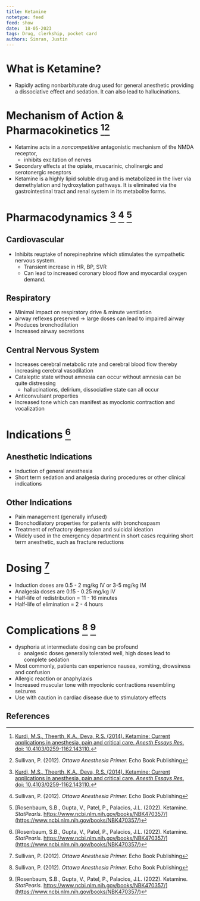 ```yaml
---
title: Ketamine
notetype: feed
feed: show
date:  18-05-2023
tags: Drug, clerkship, pocket card 
authors: Simran, Justin
---
```


# What is Ketamine?
- Rapidly acting nonbarbiturate drug used for general anesthetic providing a dissociative effect and sedation. It can also lead to hallucinations. 

# Mechanism of Action & Pharmacokinetics [^1][^2]
- Ketamine acts in a *noncompetitive* antagonistic mechanism of the NMDA receptor,
	- inhibits excitation of nerves
- Secondary effects at the opiate, muscarinic, cholinergic and serotonergic receptors 
- Ketamine is a highly lipid soluble drug and is metabolized in the liver via demethylation and hydroxylation pathways. It is eliminated via the gastrointestinal tract and renal system in its metabolite forms. 


# Pharmacodynamics [^1] [^2] [^3]
## Cardiovascular 
- Inhibits reuptake of norepinephrine which stimulates the sympathetic nervous system. 
	- Transient increase in HR, BP, SVR
	- Can lead to increased coronary blood flow and myocardial oxygen demand. 

## Respiratory
- Minimal impact on respiratory drive & minute ventilation 
- airway reflexes preserved -> large doses can lead to impaired airway
- Produces  bronchodilation 
- Increased airway secretions

## Central Nervous System
- Increases cerebral metabolic rate and cerebral blood flow thereby increasing cerebral vasodilation 
- Cataleptic state without amnesia can occur without amnesia can be quite distressing
	- hallucinations, delirium, dissociative state can all occur
- Anticonvulsant properties  
- Increased tone which can manifest as myoclonic contraction and vocalization 

# Indications [^3]
## Anesthetic Indications
- Induction of general anesthesia 
- Short term sedation and analgesia during procedures or other clinical indications 

## Other Indications 
- Pain management (generally infused)
- Bronchodilatory properties for patients with bronchospasm
- Treatment of refractory depression and suicidal ideation 
- Widely used in the emergency department in short cases requiring short term anesthetic, such as fracture reductions 

# Dosing [^2]
- Induction doses are 0.5 - 2 mg/kg IV or 3-5 mg/kg IM 
- Analgesia doses are 0.15 - 0.25 mg/kg IV
- Half-life of redistribution = 11 - 16 minutes
- Half-life of elimination = 2 - 4 hours 

# Complications  [^2] [^3]
- dysphoria at intermediate dosing can be profound
	- analgesic doses generally tolerated well, high doses lead to complete sedation
- Most commonly, patients can experience nausea, vomiting, drowsiness and confusion 
- Allergic reaction or anaphylaxis
- Increased muscular tone with myoclonic contractions resembling seizures 
- Use with caution in cardiac disease due to stimulatory effects

## References
[^1]: [Kurdi, M.S., Theerth, K.A., Deva, R.S. (2014). Ketamine: Current applications in anesthesia, pain and critical care. *Anesth Essays Res*. doi: 10.4103/0259-1162.143110.](https://www.ncbi.nlm.nih.gov/pmc/articles/PMC4258981/)
[^2]:Sullivan, P. (2012). *Ottawa Anesthesia Primer.* Echo Book Publishing
[^3]:[Rosenbaum, S.B., Gupta, V., Patel, P., Palacios, J.L. (2022). Ketamine. *StatPearls.* https://www.ncbi.nlm.nih.gov/books/NBK470357/](https://www.ncbi.nlm.nih.gov/books/NBK470357/)


